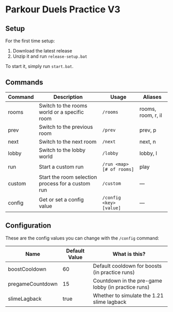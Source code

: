 # Parkour Duels Practice V3

## Setup

For the first time setup:

1. Download the latest release
2. Unzip it and run `release-setup.bat`

To start it, simply run `start.bat`.

## Commands

| Command | Description                                       | Usage                     | Aliases            |
|---------|---------------------------------------------------|---------------------------|--------------------|
| rooms   | Switch to the rooms world or a specific room      | `/rooms`                  | rooms, room, r, il |
| prev    | Switch to the previous room                       | `/prev`                   | prev, p            |
| next    | Switch to the next room                           | `/next`                   | next, n            |
| lobby   | Switch to the lobby world                         | `/lobby`                  | lobby, l           |
| run     | Start a custom run                                | `/run <map> [# of rooms]` | play               |
| custom  | Start the room selection process for a custom run | `/custom`                 | —                  |
| config  | Get or set a config value                         | `/config <key> [value]`   | —                  |

## Configuration

These are the config values you can change with the `/config` command:

| Name             | Default Value | What is this?                                      |
|------------------|---------------|----------------------------------------------------|
| boostCooldown    | 60            | Default cooldown for boosts (in practice runs)     |
| pregameCountdown | 15            | Countdown in the pre-game lobby (in practice runs) |
| slimeLagback     | true          | Whether to simulate the 1.21 slime lagback         |

